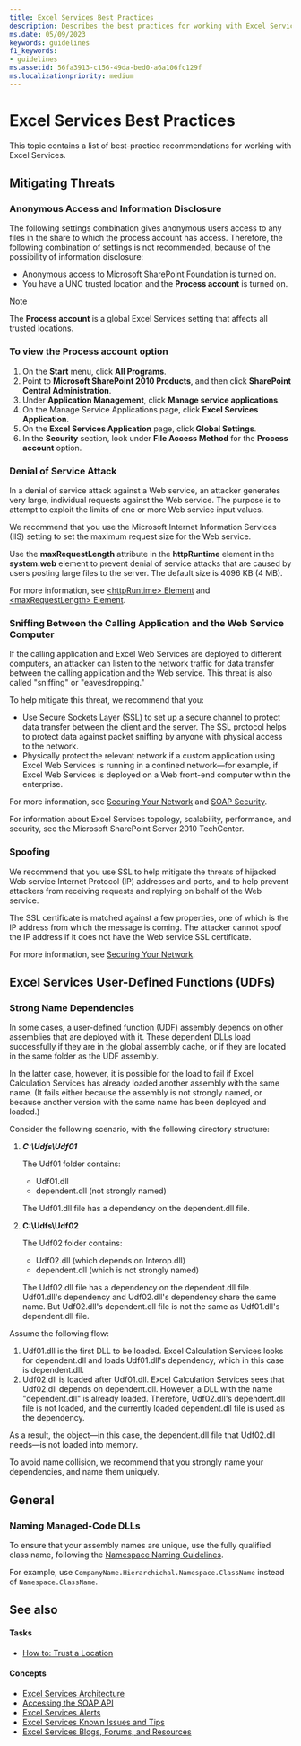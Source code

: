 ```yaml
---
title: Excel Services Best Practices
description: Describes the best practices for working with Excel Services and provides general advice and details on mitigating threats.
ms.date: 05/09/2023
keywords: guidelines
f1_keywords:
- guidelines
ms.assetid: 56fa3913-c156-49da-bed0-a6a106fc129f
ms.localizationpriority: medium
---
```


# Excel Services Best Practices

This topic contains a list of best-practice recommendations for working with Excel Services.

## Mitigating Threats

### Anonymous Access and Information Disclosure

The following settings combination gives anonymous users access to any files in the share to which the process account has access. Therefore, the following combination of settings is not recommended, because of the possibility of information disclosure:

- Anonymous access to Microsoft SharePoint Foundation is turned on.
- You have a UNC trusted location and the **Process account** is turned on.

> [!NOTE]
> The **Process account** is a global Excel Services setting that affects all trusted locations.

### To view the Process account option

1. On the **Start** menu, click **All Programs**.
1. Point to **Microsoft SharePoint 2010 Products**, and then click **SharePoint Central Administration**.
1. Under **Application Management**, click **Manage service applications**.
1. On the Manage Service Applications page, click **Excel Services Application**.
1. On the **Excel Services Application** page, click **Global Settings**.
1. In the **Security** section, look under **File Access Method** for the **Process account** option.

### Denial of Service Attack

In a denial of service attack against a Web service, an attacker generates very large, individual requests against the Web service. The purpose is to attempt to exploit the limits of one or more Web service input values.

We recommend that you use the Microsoft Internet Information Services (IIS) setting to set the maximum request size for the Web service.

Use the **maxRequestLength** attribute in the **httpRuntime** element in the **system.web** element to prevent denial of service attacks that are caused by users posting large files to the server. The default size is 4096 KB (4 MB).

For more information, see  [\<httpRuntime\> Element](https://msdn.microsoft.com/library/e9b81350-8aaf-47cc-9843-5f7d0c59f369.aspx) and [\<maxRequestLength\> Element](https://msdn.microsoft.com/library/fd52b2c5-5014-4e6f-b869-4ea666dc83d6.aspx).

### Sniffing Between the Calling Application and the Web Service Computer

If the calling application and Excel Web Services are deployed to different computers, an attacker can listen to the network traffic for data transfer between the calling application and the Web service. This threat is also called "sniffing" or "eavesdropping."

To help mitigate this threat, we recommend that you:

- Use Secure Sockets Layer (SSL) to set up a secure channel to protect data transfer between the client and the server. The SSL protocol helps to protect data against packet sniffing by anyone with physical access to the network.
- Physically protect the relevant network if a custom application using Excel Web Services is running in a confined network—for example, if Excel Web Services is deployed on a Web front-end computer within the enterprise.

For more information, see [Securing Your Network](https://msdn.microsoft.com/library/af62ece0-0dd7-4b8e-ad12-4d13f2d60816.aspx) and [SOAP Security](https://msdn.microsoft.com/library/aa912494.aspx).

For information about Excel Services topology, scalability, performance, and security, see the Microsoft SharePoint Server 2010 TechCenter.

### Spoofing

We recommend that you use SSL to help mitigate the threats of hijacked Web service Internet Protocol (IP) addresses and ports, and to help prevent attackers from receiving requests and replying on behalf of the Web service.

The SSL certificate is matched against a few properties, one of which is the IP address from which the message is coming. The attacker cannot spoof the IP address if it does not have the Web service SSL certificate.

For more information, see  [Securing Your Network](https://msdn.microsoft.com/library/af62ece0-0dd7-4b8e-ad12-4d13f2d60816.aspx).

## Excel Services User-Defined Functions (UDFs)

### Strong Name Dependencies

In some cases, a user-defined function (UDF) assembly depends on other assemblies that are deployed with it. These dependent DLLs load successfully if they are in the global assembly cache, or if they are located in the same folder as the UDF assembly.

In the latter case, however, it is possible for the load to fail if Excel Calculation Services has already loaded another assembly with the same name. (It fails either because the assembly is not strongly named, or because another version with the same name has been deployed and loaded.)

Consider the following scenario, with the following directory structure:

1. ***C:\\Udfs\\Udf01***

    The Udf01 folder contains:

    - Udf01.dll
    - dependent.dll (not strongly named)

    The Udf01.dll file has a dependency on the dependent.dll file.

1. **C:\\Udfs\\Udf02**

    The Udf02 folder contains:

    - Udf02.dll (which depends on Interop.dll)
    - dependent.dll (which is not strongly named)

    The Udf02.dll file has a dependency on the dependent.dll file. Udf01.dll's dependency and Udf02.dll's dependency share the same name. But Udf02.dll's dependent.dll file is not the same as Udf01.dll's dependent.dll file.

Assume the following flow:

1. Udf01.dll is the first DLL to be loaded. Excel Calculation Services looks for dependent.dll and loads Udf01.dll's dependency, which in this case is dependent.dll.
1. Udf02.dll is loaded after Udf01.dll. Excel Calculation Services sees that Udf02.dll depends on dependent.dll. However, a DLL with the name "dependent.dll" is already loaded. Therefore, Udf02.dll's dependent.dll file is not loaded, and the currently loaded dependent.dll file is used as the dependency.

As a result, the object—in this case, the dependent.dll file that Udf02.dll needs—is not loaded into memory.

To avoid name collision, we recommend that you strongly name your dependencies, and name them uniquely.

## General

### Naming Managed-Code DLLs

To ensure that your assembly names are unique, use the fully qualified class name, following the  [Namespace Naming Guidelines](https://msdn.microsoft.com/library/c08bc0d8-9b3a-4564-9af6-71699f62e00d.aspx).

For example, use `CompanyName.Hierarchichal.Namespace.ClassName` instead of `Namespace.ClassName`.

## See also

#### Tasks

- [How to: Trust a Location](how-to-trust-a-location.md)
#### Concepts

- [Excel Services Architecture](excel-services-architecture.md)
- [Accessing the SOAP API](accessing-the-soap-api.md)
- [Excel Services Alerts](excel-services-alerts.md)
- [Excel Services Known Issues and Tips](excel-services-known-issues-and-tips.md)
- [Excel Services Blogs, Forums, and Resources](excel-services-blogs-forums-and-resources.md)
